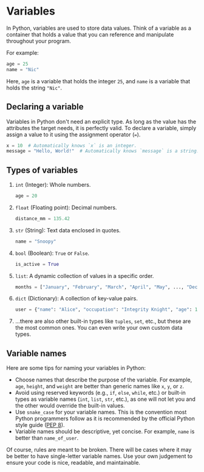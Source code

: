 # Variables

In Python, variables are used to store data values. Think of a variable as a
container that holds a value that you can reference and manipulate throughout
your program.

For example:

```python
age = 25
name = "Nic"
```

Here, `age` is a variable that holds the integer `25`, and `name` is a variable
that holds the string `"Nic"`.

## Declaring a variable

Variables in Python don't need an explicit type. As long as the value has the
attributes the target needs, it is perfectly valid. To declare a variable,
simply assign a value to it using the assignment operator (`=`).

```python
x = 10  # Automatically knows `x` is an integer.
message = "Hello, World!"  # Automatically knows `message` is a string.
```

## Types of variables

1. `int` (Integer): Whole numbers.
   ```python
   age = 20
   ```
1. `float` (Floating point): Decimal numbers.
   ```python
   distance_mm = 135.42
   ```
1. `str` (String): Text data enclosed in quotes.
   ```python
   name = "Snoopy"
   ```
1. `bool` (Boolean): `True` or `False`.
   ```python
   is_active = True
   ```
1. `list`: A dynamic collection of values in a specific order.
   ```python
   months = ["January", "February", "March", "April", "May", ..., "December"]
   ```
1. `dict` (Dictionary): A collection of key-value pairs.
   ```python
   user = {"name": "Alice", "occupation": "Integrity Knight", "age": 19}
   ```
1. ...there are also other built-in types like `tuples`, `set`, etc., but these
   are the most common ones. You can even write your own custom data types.

## Variable names

Here are some tips for naming your variables in Python:

- Choose names that describe the purpose of the variable. For example, `age`,
  `height`, and `weight` are better than generic names like `x`, `y`, or `z`.
- Avoid using reserved keywords (e.g., `if`, `else`, `while`, etc.) or built-in
  types as variable names (`int`, `list`, `str`, etc.), as one will not let you
  and the other would override the built-in values.
- Use `snake_case` for your variable names. This is the convention most Python
  programmers follow as it is recommended by the official Python style guide
  ([PEP 8]).
- Variable names should be descriptive, yet concise. For example, `name` is
  better than `name_of_user`.

Of course, rules are meant to be broken. There will be cases where it may be
better to have single-letter variable names. Use your own judgement to ensure
your code is nice, readable, and maintainable.

[pep 8]: https://peps.python.org/pep-0008/
